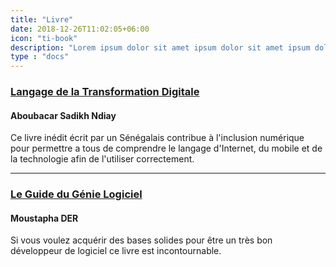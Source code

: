 ```yaml
---
title: "Livre"
date: 2018-12-26T11:02:05+06:00
icon: "ti-book"
description: "Lorem ipsum dolor sit amet ipsum dolor sit amet ipsum dolor sit amet"
type : "docs"
---
```


### [Langage de la Transformation Digitale](/livres/langage-transformation-digitale)

#### Aboubacar Sadikh Ndiay

Ce livre inédit écrit par un Sénégalais contribue à l'inclusion numérique pour permettre a tous de comprendre le langage d'Internet, du mobile et de la technologie afin de l'utiliser correctement.

---

### [Le Guide du Génie Logiciel](/livres/guide-genie-logiciel/)

#### Moustapha DER

Si vous voulez acquérir des bases solides pour être un très bon développeur de logiciel ce livre est incontournable.